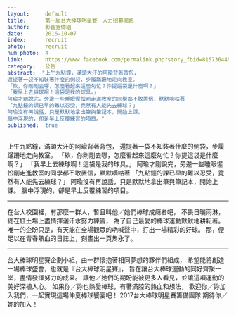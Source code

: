 ```yaml
---
layout:     default
title:      第一屆台大棒球明星賽　人力招募開跑
author:     影音宣傳組
date:       2016-10-07
index:      recruit
photo:      recruit
num_photo:  4
link:       https://www.facebook.com/permalink.php?story_fbid=815736445235141&id=815683195240466
category:   公告
abstract:  "上午九點鐘，滿頭大汗的阿瑜背著背包，
還提著一袋不知裝著什麼的側袋，步履蹣跚地走向教室。
「欸，你剛剛去哪，怎麼看起來這麼匆忙？你提這袋是什麼啊？」
「我早上去練球啊！這袋是我的球具。」
阿瑜才剛說完，旁邊一些睡眼惺忪剛走進教室的同學都不敢置信，默默嘀咕著
「九點鐘的課已早的難以忍受，竟然有人能先去練球？」
阿瑜沒有再說話，只是默默地拿出筆與筆記本，開始上課。
腦中浮現的，卻是早上反覆練習的項目。"
published:  true
---
```


上午九點鐘，滿頭大汗的阿瑜背著背包，
還提著一袋不知裝著什麼的側袋，步履蹣跚地走向教室。
「欸，你剛剛去哪，怎麼看起來這麼匆忙？你提這袋是什麼啊？」
「我早上去練球啊！這袋是我的球具。」
阿瑜才剛說完，旁邊一些睡眼惺忪剛走進教室的同學都不敢置信，默默嘀咕著
「九點鐘的課已早的難以忍受，竟然有人能先去練球？」
阿瑜沒有再說話，只是默默地拿出筆與筆記本，開始上課。
腦中浮現的，卻是早上反覆練習的項目。
________________________________________

在台大校園裡，有那麼一群人，暫且叫他／她們棒球成癮者吧，
不畏日曬雨淋，總在紅土場上盡情揮灑汗水努力練習，
為了自己最愛的棒球運動默默地耕耘著。
唯一的企盼只是，有天能在全場觀眾的吶喊聲中，打出一場精彩的好球。
那，便足以在青春熱血的日誌上，刻畫出一頁雋永了。
________________________________________

台大棒球明星賽企劃小組，由一群懷抱著相同夢想的夥伴們組成，
希望能將創造一場棒球盛會，也就是『台大棒球明星賽』，
旨在讓台大棒球運動的同好齊聚一堂，盡情發揮努力的成果。
讓他／她們的期盼能被更多人看見，並讓這項運動的美好深植人心。
如果你／妳也熱愛棒球，有著滿腔的熱血和想法，
歡迎你／妳加入我們，一起實現這場仲夏棒球饗宴吧！
2017台大棒球明星賽籌備團隊 期待你／妳的加入！
